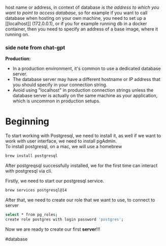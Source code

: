 host name or address, in context of database *is the address to which you want to point to access database*, 
so for example if you want to call database when hosting on your own machine, you need to set up a [[localhost]] (172.0.0.1), 
or if you for example running db in a docker container, then you need to specify an address of a base image, where it running on.
### side note from chat-gpt
**Production:**
- In a production environment, it's common to use a dedicated database server.
- The database server may have a different hostname or IP address that you should specify in your connection string.
- Avoid using "localhost" in production connection strings unless the database server is actually on the same machine as your application, which is uncommon in production setups.


# Beginning
To start working with Postgresql, we need to install it, as well if we want to work with user interface, we need to install pgAdmin.  
To install postgresql, on a mac, we will use a homebrew
```bash
brew install postgresql
```

After postgreqsql successfully installed, we for the first time can interact with postgresql via cli.   

Firstly, we need to start our postgresql service. 
```bash
brew services postgresql@14
```
After that, we need to create our role that we want to use, to connect to server
```bash
select * from pg_roles;
create role postgres with login password 'postgres';
```

Now we are ready to create our first **server**!!!  


#database